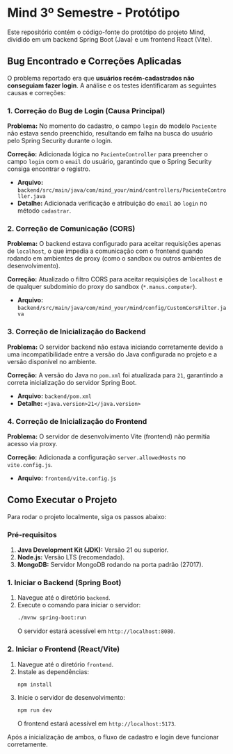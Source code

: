 # Mind 3º Semestre - Protótipo

Este repositório contém o código-fonte do protótipo do projeto Mind, dividido em um backend Spring Boot (Java) e um frontend React (Vite).

## Bug Encontrado e Correções Aplicadas

O problema reportado era que **usuários recém-cadastrados não conseguiam fazer login**. A análise e os testes identificaram as seguintes causas e correções:

### 1. Correção do Bug de Login (Causa Principal)

**Problema:** No momento do cadastro, o campo `login` do modelo `Paciente` não estava sendo preenchido, resultando em falha na busca do usuário pelo Spring Security durante o login.

**Correção:** Adicionada lógica no `PacienteController` para preencher o campo `login` com o `email` do usuário, garantindo que o Spring Security consiga encontrar o registro.

*   **Arquivo:** `backend/src/main/java/com/mind_your/mind/controllers/PacienteController.java`
*   **Detalhe:** Adicionada verificação e atribuição do `email` ao `login` no método `cadastrar`.

### 2. Correção de Comunicação (CORS)

**Problema:** O backend estava configurado para aceitar requisições apenas de `localhost`, o que impedia a comunicação com o frontend quando rodando em ambientes de proxy (como o sandbox ou outros ambientes de desenvolvimento).

**Correção:** Atualizado o filtro CORS para aceitar requisições de `localhost` e de qualquer subdomínio do proxy do sandbox (`*.manus.computer`).

*   **Arquivo:** `backend/src/main/java/com/mind_your/mind/config/CustomCorsFilter.java`

### 3. Correção de Inicialização do Backend

**Problema:** O servidor backend não estava iniciando corretamente devido a uma incompatibilidade entre a versão do Java configurada no projeto e a versão disponível no ambiente.

**Correção:** A versão do Java no `pom.xml` foi atualizada para `21`, garantindo a correta inicialização do servidor Spring Boot.

*   **Arquivo:** `backend/pom.xml`
*   **Detalhe:** `<java.version>21</java.version>`

### 4. Correção de Inicialização do Frontend

**Problema:** O servidor de desenvolvimento Vite (frontend) não permitia acesso via proxy.

**Correção:** Adicionada a configuração `server.allowedHosts` no `vite.config.js`.

*   **Arquivo:** `frontend/vite.config.js`

## Como Executar o Projeto

Para rodar o projeto localmente, siga os passos abaixo:

### Pré-requisitos

1.  **Java Development Kit (JDK):** Versão 21 ou superior.
2.  **Node.js:** Versão LTS (recomendado).
3.  **MongoDB:** Servidor MongoDB rodando na porta padrão (27017).

### 1. Iniciar o Backend (Spring Boot)

1.  Navegue até o diretório `backend`.
2.  Execute o comando para iniciar o servidor:
    ```bash
    ./mvnw spring-boot:run
    ```
    O servidor estará acessível em `http://localhost:8080`.

### 2. Iniciar o Frontend (React/Vite)

1.  Navegue até o diretório `frontend`.
2.  Instale as dependências:
    ```bash
    npm install
    ```
3.  Inicie o servidor de desenvolvimento:
    ```bash
    npm run dev
    ```
    O frontend estará acessível em `http://localhost:5173`.

Após a inicialização de ambos, o fluxo de cadastro e login deve funcionar corretamente.
